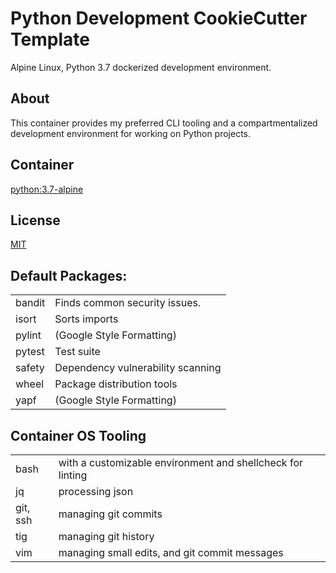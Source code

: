 # Python Development CookieCutter Template

Alpine Linux, Python 3.7 dockerized development environment.

## About

This container provides my preferred CLI tooling and a compartmentalized development environment for working on Python projects.

## Container

[python:3.7-alpine](https://github.com/docker-library/python/blob/master/3.7/alpine3.11/Dockerfile)

## License

[MIT](../LICENSE)

## Default Packages:
|        |                                                           |
|--------|-----------------------------------------------------------|
| bandit | Finds common security issues.                             |
| isort  | Sorts imports                                             |               
| pylint | (Google Style Formatting)                                 |
| pytest | Test suite                                                |
| safety | Dependency vulnerability scanning                         |
| wheel  | Package distribution tools                                |
| yapf   | (Google Style Formatting)                                 |


## Container OS Tooling
|      |                                                             |
|------|-------------------------------------------------------------|
| bash |  with a customizable environment and shellcheck for linting |
| jq   |  processing json                                            |
| git, ssh  |  managing git commits                                  |
| tig  |  managing git history                                       |
| vim  |  managing small edits, and git commit messages              |
